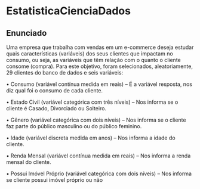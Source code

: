 # EstatisticaCienciaDados


## Enunciado

Uma empresa que trabalha com vendas em um e-commerce deseja estudar
quais características (variáveis) dos seus clientes que impactam no
consumo, ou seja, as variáveis que têm relação com o quanto o cliente
consome (compra). Para este objetivo, foram selecionados, aleatoriamente,
29 clientes do banco de dados e seis variáveis:

• Consumo (variável contínua medida em reais) – É a variável resposta,
nos diz qual foi o consumo de cada cliente.

• Estado Civil (variável categórica com três níveis) – Nos informa se o
cliente é Casado, Divorciado ou Solteiro.

• Gênero (variável categórica com dois níveis) – Nos informa se o
cliente faz parte do público masculino ou do público feminino.

• Idade (variável discreta medida em anos) – Nos informa a idade do
cliente.

• Renda Mensal (variável contínua medida em reais) – Nos informa a
renda mensal do cliente.

• Possui Imóvel Próprio (variável categórica com dois níveis) – Nos
informa se cliente possui imóvel próprio ou não